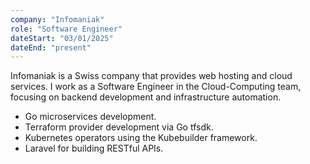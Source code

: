 ```yaml
---
company: "Infomaniak"
role: "Software Engineer"
dateStart: "03/01/2025"
dateEnd: "present"
---
```


Infomaniak is a Swiss company that provides web hosting and cloud services. I work as a Software Engineer in the Cloud-Computing team, focusing on backend development and infrastructure automation.

- Go microservices development.
- Terraform provider development via Go tfsdk.
- Kubernetes operators using the Kubebuilder framework.
- Laravel for building RESTful APIs.
